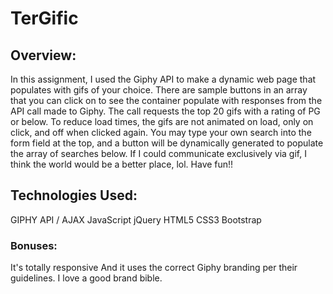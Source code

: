 # TerGific

## Overview:
In this assignment, I used the Giphy API to make a dynamic web page that populates with gifs of your choice. There are sample buttons in an array that you can click on to see the container populate with responses from the API call made to Giphy. The call requests the top 20 gifs with a rating of PG or below. To reduce load times, the gifs are not animated on load, only on click, and off when clicked again. You may type your own search into the form field at the top, and a button will be dynamically generated to populate the array of searches below. If I could communicate exclusively via gif, I think the world would be a better place, lol. Have fun!!

## Technologies Used: 
GIPHY API / AJAX
JavaScript 
jQuery 
HTML5
CSS3
Bootstrap

### Bonuses:
It's totally responsive
And it uses the correct Giphy branding per their guidelines. I love a good brand bible. 
